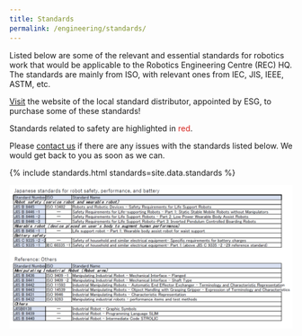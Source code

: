 ```yaml
---
title: Standards
permalink: /engineering/standards/
---
```

Listed below are some of the relevant and essential standards for robotics work that would be applicable to the Robotics Engineering Centre (REC) HQ. The standards are mainly from ISO, with relevant ones from IEC, JIS, IEEE, ASTM, etc.

[Visit](https://www.singaporestandardseshop.sg/) the website of the local standard distributor, appointed by ESG, to purchase some of these standards!

Standards related to safety are highlighted in <span style="color:#d6231d">red</span>.

Please [contact us](/contact-us/) if there are any issues with the standards listed below. We would get back to you as soon as we can.

{% include standards.html standards=site.data.standards %}

<img src="/images/engineering/jis.png">